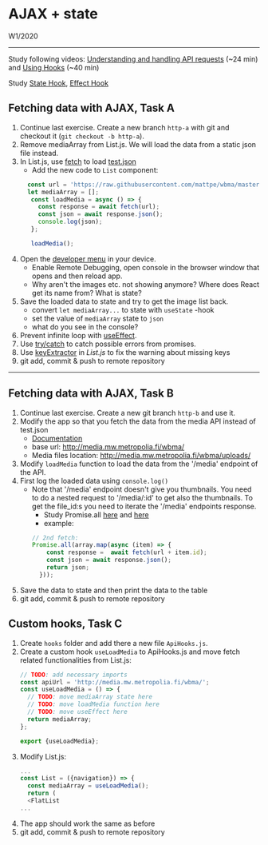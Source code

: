 # AJAX + state

W1/2020

---

Study following videos: [Understanding and handling API requests](https://www.youtube.com/watch?v=2N9iqkWfjC8&list=PLDIXF8nb0VG1v4S-smVy7GV0MHsJ3PJiL&index=7) (~24 min) and [Using Hooks](https://www.youtube.com/watch?v=rEFYriigJ5A&list=PLDIXF8nb0VG1v4S-smVy7GV0MHsJ3PJiL&index=9) (~40 min)

Study [State Hook](https://reactjs.org/docs/hooks-state.html), [Effect Hook](https://reactjs.org/docs/hooks-effect.html) 

## Fetching data with AJAX, Task A

1. Continue last exercise. Create a new branch `http-a` with git and checkout it (`git checkout -b http-a`).
1. Remove mediaArray from List.js. We will load the data from a static json file instead.
1. In List.js, use [fetch](https://ilkkamtk.github.io/SSSF-course/Slides/JS%20recap/W1-2-JavaScript-cheat.html) to load [test.json](./assets/test.json)
    - Add the new code to `List` component:
    ```javascript
      const url = 'https://raw.githubusercontent.com/mattpe/wbma/master/docs/assets/test.json';
      let mediaArray = [];
       const loadMedia = async () => {
         const response = await fetch(url);
         const json = await response.json();
         console.log(json);
       };

       loadMedia();
    ```
1. Open the [developer menu](https://docs.expo.io/workflow/debugging/#developer-menu) in your device.
    - Enable Remote Debugging, open console in the browser window that opens and then reload app.
    - Why aren't the images etc. not showing anymore? Where does React get its name from? What is state?
1. Save the loaded data to state and try to get the image list back.
    - convert `let mediaArray...` to state with `useState` -hook
    - set the value of `mediaArray` state to `json` 
    - what do you see in the console?
1. Prevent infinite loop with [useEffect](https://www.robinwieruch.de/react-hooks-fetch-data).
1. Use [try/catch](https://developer.mozilla.org/en-US/docs/Web/JavaScript/Reference/Statements/try...catch) to catch possible errors from promises.
1. Use [keyExtractor](https://www.techiediaries.com/react-native-tutorial/flatlist-with-renderitem-and-keyextractor/) in _List.js_ to fix the warning about missing keys
1. git add, commit & push to remote repository

---

## Fetching data with AJAX, Task B

1. Continue last exercise. Create a new git branch `http-b` and use it.
1. Modify the app so that you fetch the data from the media API instead of test.json
    - [Documentation](http://media.mw.metropolia.fi/wbma/docs/)
    - base url: http://media.mw.metropolia.fi/wbma/
    - Media files location: http://media.mw.metropolia.fi/wbma/uploads/
1. Modify `loadMedia` function to load the data from the '/media' endpoint of the API.
1. First log the loaded data using ```console.log()```
   * Note that '/media' endpoint doesn't give you thumbnails. You need to do a nested request to '/media/:id' to get also the thumbnails. To get the file_id:s you need to iterate the '/media' endpoints response.
      * Study Promise.all [here](https://developer.mozilla.org/en-US/docs/Web/JavaScript/Reference/Global_Objects/Promise/all) and [here](http://promise-nuggets.github.io/articles/14-map-in-parallel.html)
      * example: 
      ```javascript
      // 2nd fetch:
      Promise.all(array.map(async (item) => {
          const response =  await fetch(url + item.id);
          const json = await response.json();
          return json;
        }));
      ```
1. Save the data to state and then print the data to the table
1. git add, commit & push to remote repository

## Custom hooks, Task C

1. Create `hooks` folder and add there a new file `ApiHooks.js`.
1. Create a custom hook `useLoadMedia` to ApiHooks.js and move fetch related functionalities from List.js:
   ```javascript
   // TODO: add necessary imports
   const apiUrl = 'http://media.mw.metropolia.fi/wbma/';
   const useLoadMedia = () => {
     // TODO: move mediaArray state here
     // TODO: move loadMedia function here
     // TODO: move useEffect here
     return mediaArray;
   };

   export {useLoadMedia};
   ```
1. Modify List.js:
   ```javascript
   ...
   const List = ({navigation}) => {
     const mediaArray = useLoadMedia();
     return (
     <FlatList 
   ...
   ```
1. The app should work the same as before
1. git add, commit & push to remote repository
